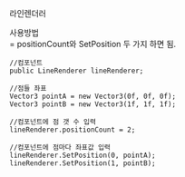라인렌더러  

사용방법  
= positionCount와 SetPosition 두 가지 하면 됨.

    //컴포넌트
    public LineRenderer lineRenderer;
    
    //점들 좌표
    Vector3 pointA = new Vector3(0f, 0f, 0f);
    Vector3 pointB = new Vector3(1f, 1f, 1f);
    
    //컴포넌트에 점 갯 수 입력
    lineRenderer.positionCount = 2;
    
    //컴포넌트에 점마다 좌표값 입력
    lineRenderer.SetPosition(0, pointA);
    lineRenderer.SetPosition(1, pointB);
